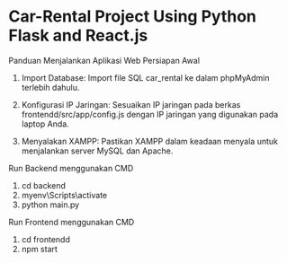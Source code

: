 # Car-Rental Project Using Python Flask and React.js


Panduan Menjalankan Aplikasi Web
Persiapan Awal
1. Import Database:
Import file SQL car_rental ke dalam phpMyAdmin terlebih dahulu.

2. Konfigurasi IP Jaringan:
Sesuaikan IP jaringan pada berkas frontendd/src/app/config.js dengan IP jaringan yang digunakan pada laptop Anda.

3. Menyalakan XAMPP:
Pastikan XAMPP dalam keadaan menyala untuk menjalankan server MySQL dan Apache.

Run Backend menggunakan CMD
1. cd backend
2. myenv\Scripts\activate
3. python main.py

Run Frontend menggunakan CMD
1. cd frontendd
2. npm start
